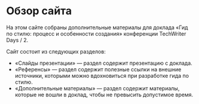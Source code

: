 # Обзор сайта

На этом сайте собраны дополнительные материалы для доклада «Гид по стилю: процесс и особенности создания» конференции TechWriter Days / 2.

Сайт состоит из следующих разделов:

- «Слайды презентации» — раздел содержит презентацию с доклада.
- «Референсы» — раздел содержит полезные ссылки на внешние источники, которыми можно вдохновиться при разработке гида по стилю.
- «Дополнительные материалы» — раздел содержит материалы, которые не вошли в доклад, чтобы не превысить допустимое время.


